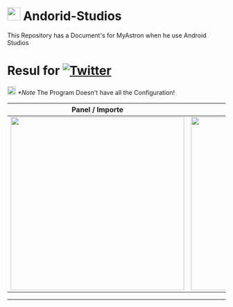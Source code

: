 #    <img src="https://tecnologia1020.com/wp-content/uploads/2021/05/Untitled-10.png" height="30"> Andorid-Studios
This Repository has a Document's for MyAstron when he use Android Studios

# Resul for [![Twitter](https://img.shields.io/badge/Guia%20de%20Aprendizage%204,%20Unidad%202-ffffff?style=for-the-badge&logo=github&logoColor=black)](https://github.com/MyAstron/Andorid-Studios/blob/main/t4U2)
<img src="https://i.ibb.co/bBSLsSy/advertencia.gif" height="20"> _*Note_ The Program Doesn't have all the Configuration!

| Panel / Importe | Alumno | Dias de la Semana |
|-|-|-|
| <img src="https://i.ibb.co/fMchC6v/image.png" height="400"> | <img src="https://i.ibb.co/rcRRmmW/image.png" height="400"> | <img src="https://i.ibb.co/F7pF47z/image.png" height="400"> |

---
